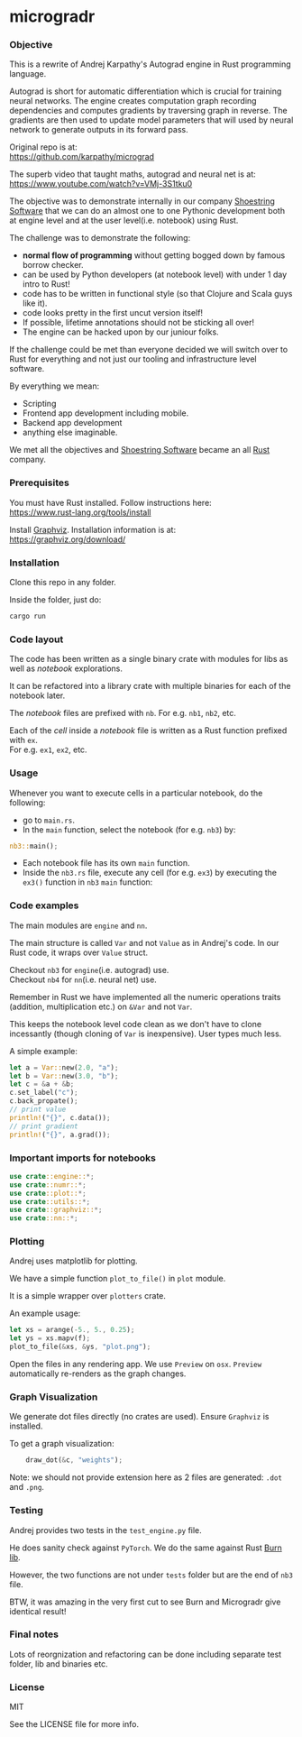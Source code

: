 # microgradr

### Objective

This is a rewrite of Andrej Karpathy's Autograd engine in Rust programming language.

Autograd is short for automatic differentiation which is crucial for training neural networks. The engine creates computation graph recording dependencies and computes gradients by traversing graph in reverse. The gradients are then used to update model parameters that will used by neural network to generate outputs in its forward pass.

Original repo is at:  
<https://github.com/karpathy/micrograd>

The superb video that taught maths, autograd and neural net is at:  
<https://www.youtube.com/watch?v=VMj-3S1tku0>

The objective was to demonstrate internally in our company [Shoestring Software](https://www.shoestringinc.com/) that we can do an almost one to one Pythonic development both at engine level and at the user level(i.e. notebook) using Rust. 

The challenge was to demonstrate the following: 
- **normal flow of programming** without getting bogged down by famous borrow checker.
- can be used by Python developers (at notebook level) with under 1 day intro to Rust!
- code has to be written in functional style (so that Clojure and Scala guys like it).
- code looks pretty in the first uncut version itself!
- If possible, lifetime annotations should not be sticking all over!
- The engine can be hacked upon by our juniour folks.

If the challenge could be met than everyone decided we will switch over to Rust for everything and not just our tooling and infrastructure level software.

By everything we mean:
- Scripting
- Frontend app development including mobile.
- Backend app development
- anything else imaginable.

We met all the objectives and [Shoestring Software](https://www.shoestringinc.com/) became an all [Rust](https://www.rust-lang.org/) company.

### Prerequisites

You must have Rust installed. Follow instructions here:  
<https://www.rust-lang.org/tools/install>

Install [Graphviz](https://graphviz.org/). Installation information is at:  
<https://graphviz.org/download/>

### Installation

Clone this repo in any folder.

Inside the folder, just do:

```bash
cargo run
```

### Code layout

The code has been written as a single binary crate with modules for libs as well as *notebook* explorations.

It can be refactored into a library crate with multiple binaries for each of the notebook later.

The *notebook* files are prefixed with `nb`. For e.g. `nb1`, `nb2`, etc.

Each of the *cell* inside a *notebook* file is written as a Rust function prefixed with `ex`.  
For e.g. `ex1`, `ex2`, etc.

### Usage

Whenever you want to execute cells in a particular notebook, do the following:  
- go to `main.rs`.
- In the `main` function, select the notebook (for e.g. `nb3`) by:    
```rust
nb3::main();
```
- Each notebook file has its own `main` function.
- Inside the `nb3.rs` file, execute any cell (for e.g. `ex3`) by executing the `ex3()` function in `nb3` `main` function:

### Code examples

The main modules are `engine` and `nn`.

The main structure is called `Var` and not `Value` as in Andrej's code. In our Rust code, it wraps over `Value` struct.

Checkout `nb3` for `engine`(i.e. autograd) use.  
Checkout `nb4` for `nn`(i.e. neural net) use.

Remember in Rust we have implemented all the numeric operations traits (addition, multiplication etc.) on `&Var` and not `Var`.

This keeps the notebook level code clean as we don't have to clone incessantly (though cloning of `Var` is inexpensive). User types much less.

A simple example:

```rust
let a = Var::new(2.0, "a");
let b = Var::new(3.0, "b");
let c = &a + &b;
c.set_label("c");
c.back_propate();
// print value
println!("{}", c.data());
// print gradient
println!("{}", a.grad());
```

### Important imports for notebooks

```rust
use crate::engine::*;
use crate::numr::*;
use crate::plot::*;
use crate::utils::*;
use crate::graphviz::*;
use crate::nn::*;
```

### Plotting

Andrej uses matplotlib for plotting.

We have a simple function `plot_to_file()` in `plot` module.

It is a simple wrapper over `plotters` crate. 

An example usage:

```rust
let xs = arange(-5., 5., 0.25);
let ys = xs.mapv(f);
plot_to_file(&xs, &ys, "plot.png");
```

Open the files in any rendering app. We use `Preview` on `osx`. `Preview` automatically re-renders as the graph changes.

### Graph Visualization

We generate dot files directly (no crates are used). Ensure `Graphviz` is installed.

To get a graph visualization:

```rust
    draw_dot(&c, "weights");
```
Note: we should not provide extension here as 2 files are generated: `.dot` and `.png`.

### Testing

Andrej provides two tests in the `test_engine.py` file. 

He does sanity check against `PyTorch`. We do the same against Rust [Burn lib](https://burn.dev/).

However, the two functions are not under `tests` folder but are the end of `nb3` file.

BTW, it was amazing in the very first cut to see Burn and Microgradr give identical result!

### Final notes

Lots of reorgnization and refactoring can be done including separate test folder, lib and binaries etc.

### License

MIT 

See the LICENSE file for more info.
